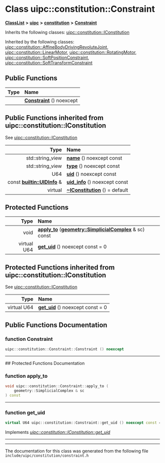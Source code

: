 

# Class uipc::constitution::Constraint



[**ClassList**](annotated.md) **>** [**uipc**](namespaceuipc.md) **>** [**constitution**](namespaceuipc_1_1constitution.md) **>** [**Constraint**](classuipc_1_1constitution_1_1_constraint.md)








Inherits the following classes: [uipc::constitution::IConstitution](classuipc_1_1constitution_1_1_i_constitution.md)


Inherited by the following classes: [uipc::constitution::AffineBodyDrivingRevoluteJoint](classuipc_1_1constitution_1_1_affine_body_driving_revolute_joint.md),  [uipc::constitution::LinearMotor](classuipc_1_1constitution_1_1_linear_motor.md),  [uipc::constitution::RotatingMotor](classuipc_1_1constitution_1_1_rotating_motor.md),  [uipc::constitution::SoftPositionConstraint](classuipc_1_1constitution_1_1_soft_position_constraint.md),  [uipc::constitution::SoftTransformConstraint](classuipc_1_1constitution_1_1_soft_transform_constraint.md)




















































## Public Functions

| Type | Name |
| ---: | :--- |
|   | [**Constraint**](#function-constraint) () noexcept<br> |


## Public Functions inherited from uipc::constitution::IConstitution

See [uipc::constitution::IConstitution](classuipc_1_1constitution_1_1_i_constitution.md)

| Type | Name |
| ---: | :--- |
|  std::string\_view | [**name**](classuipc_1_1constitution_1_1_i_constitution.md#function-name) () noexcept const<br> |
|  std::string\_view | [**type**](classuipc_1_1constitution_1_1_i_constitution.md#function-type) () noexcept const<br> |
|  U64 | [**uid**](classuipc_1_1constitution_1_1_i_constitution.md#function-uid) () noexcept const<br> |
|  const [**builtin::UIDInfo**](structuipc_1_1builtin_1_1_u_i_d_info.md) & | [**uid\_info**](classuipc_1_1constitution_1_1_i_constitution.md#function-uid_info) () noexcept const<br> |
| virtual  | [**~IConstitution**](classuipc_1_1constitution_1_1_i_constitution.md#function-iconstitution) () = default<br> |














































## Protected Functions

| Type | Name |
| ---: | :--- |
|  void | [**apply\_to**](#function-apply_to) ([**geometry::SimplicialComplex**](classuipc_1_1geometry_1_1_simplicial_complex.md) & sc) const<br> |
| virtual U64 | [**get\_uid**](#function-get_uid) () noexcept const = 0<br> |


## Protected Functions inherited from uipc::constitution::IConstitution

See [uipc::constitution::IConstitution](classuipc_1_1constitution_1_1_i_constitution.md)

| Type | Name |
| ---: | :--- |
| virtual U64 | [**get\_uid**](classuipc_1_1constitution_1_1_i_constitution.md#function-get_uid) () noexcept const = 0<br> |






## Public Functions Documentation




### function Constraint 

```C++
uipc::constitution::Constraint::Constraint () noexcept
```




<hr>
## Protected Functions Documentation




### function apply\_to 

```C++
void uipc::constitution::Constraint::apply_to (
    geometry::SimplicialComplex & sc
) const
```




<hr>



### function get\_uid 

```C++
virtual U64 uipc::constitution::Constraint::get_uid () noexcept const = 0
```



Implements [*uipc::constitution::IConstitution::get\_uid*](classuipc_1_1constitution_1_1_i_constitution.md#function-get_uid)


<hr>

------------------------------
The documentation for this class was generated from the following file `include/uipc/constitution/constraint.h`

